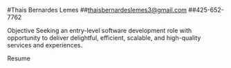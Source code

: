 #Thais Bernardes Lemes
##thaisbernardeslemes3@gmail.com
##425-652-7762


Objective
Seeking an entry-level software development role with opportunity to deliver delightful, efficient, scalable, and high-quality services and experiences.

Resume
